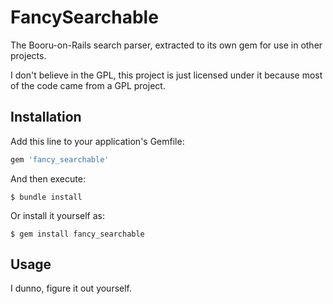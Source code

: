 # FancySearchable

The Booru-on-Rails search parser, extracted to its own gem for use in other projects.

I don't believe in the GPL, this project is just licensed under it because most of the code came from a GPL project.

## Installation

Add this line to your application's Gemfile:

```ruby
gem 'fancy_searchable'
```

And then execute:

    $ bundle install

Or install it yourself as:

    $ gem install fancy_searchable

## Usage

I dunno, figure it out yourself.
